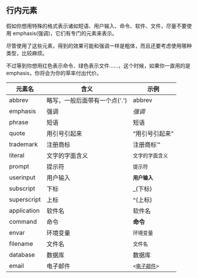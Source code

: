 ## 行内元素

假如你想用特殊的格式表示诸如短语、用户输入、命令、软件、文件，尽量不要使用
emphasis(强调)，它们有专门的元素来表示。

尽管使用了这些元素，得到的效果可能和强调一样是粗体，而且还要考虑使用哪种类型，比较麻烦。

不过等到你想用红色表示命令、绿色表示文件……，这个时候，如果你一直用的是
emphasis，你将会为你的草率付出代价。

| 元素名      | 含义                          | 示例                                                            |
|-------------|-------------------------------|-----------------------------------------------------------------|
| abbrev      | 略写，一般后面带有一个点('.') | abbrev                                                          |
| emphasis    | 强调                          | *强调*                                                          |
| phrase      | 短语                          | 短语                                                            |
| quote       | 用引号引起来                  | “用引号引起来”                                                  |
| trademark   | 注册商标                      | 注册商标™                                                       |
| literal     | 文字的字面含义                | `文字的字面含义`                                                |
| prompt      | 提示符                        | `提示符`                                                        |
| userinput   | 用户输入                      | **`用户输入`**                                                  |
| subscript   | 下标                          | _(下标)                                                         |
| superscript | 上标                          | ^(上标)                                                         |
| application | 软件名                        | 软件名                                                          |
| command     | 命令                          | **命令**                                                        |
| envar       | 环境变量                      | `环境变量`                                                      |
| filename    | 文件名                        | `文件名`                                                        |
| database    | 数据库                        | 数据库                                                          |
| email       | 电子邮件                      | `<`[`电子邮件`](mailto:%E7%94%B5%E5%AD%90%E9%82%AE%E4%BB%B6)`>` |
